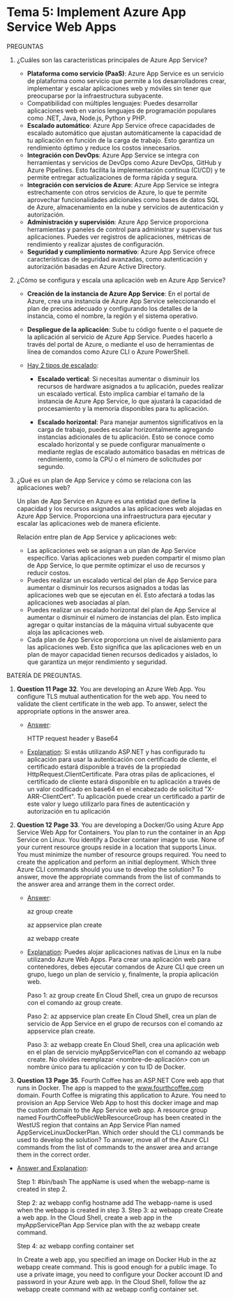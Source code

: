 # Tema 5: Implement Azure App Service Web Apps



PREGUNTAS

1. ¿Cuáles son las características principales de Azure App Service?

   - **Plataforma como servicio (PaaS)**: Azure App Service es un servicio de plataforma como servicio que permite a los desarrolladores crear, implementar y escalar aplicaciones web y móviles sin tener que preocuparse por la infraestructura subyacente.
   - Compatibilidad con múltiples lenguajes: Puedes desarrollar aplicaciones web en varios lenguajes de programación populares como .NET, Java, Node.js, Python y PHP.
   - **Escalado automático**: Azure App Service ofrece capacidades de escalado automático que ajustan automáticamente la capacidad de tu aplicación en función de la carga de trabajo. Esto garantiza un rendimiento óptimo y reduce los costos innecesarios.
   - **Integración con DevOps**: Azure App Service se integra con herramientas y servicios de DevOps como Azure DevOps, GitHub y Azure Pipelines. Esto facilita la implementación continua (CI/CD) y te permite entregar actualizaciones de forma rápida y segura.
   - **Integración con servicios de Azure**: Azure App Service se integra estrechamente con otros servicios de Azure, lo que te permite aprovechar funcionalidades adicionales como bases de datos SQL de Azure, almacenamiento en la nube y servicios de autenticación y autorización.
   - **Administración y supervisión**: Azure App Service proporciona herramientas y paneles de control para administrar y supervisar tus aplicaciones. Puedes ver registros de aplicaciones, métricas de rendimiento y realizar ajustes de configuración.
   - **Seguridad y cumplimiento normativo**: Azure App Service ofrece características de seguridad avanzadas, como autenticación y autorización basadas en Azure Active Directory. 

2. ¿Cómo se configura y escala una aplicación web en Azure App Service?

   - **Creación de la instancia de Azure App Service**: En el portal de Azure, crea una instancia de Azure App Service seleccionando el plan de precios adecuado y configurando los detalles de la instancia, como el nombre, la región y el sistema operativo.

   - **Despliegue de la aplicación**: Sube tu código fuente o el paquete de la aplicación al servicio de Azure App Service. Puedes hacerlo a través del portal de Azure, o mediante el uso de herramientas de línea de comandos como Azure CLI o Azure PowerShell.

   - <u>Hay 2 tipos de escalado</u>: 

     - **Escalado vertical**: Si necesitas aumentar o disminuir los recursos de hardware asignados a tu aplicación, puedes realizar un escalado vertical. Esto implica cambiar el tamaño de la instancia de Azure App Service, lo que ajustará la capacidad de procesamiento y la memoria disponibles para tu aplicación.

     - **Escalado horizontal**: Para manejar aumentos significativos en la carga de trabajo, puedes escalar horizontalmente agregando instancias adicionales de tu aplicación. Esto se conoce como escalado horizontal y se puede configurar manualmente o mediante reglas de escalado automático basadas en métricas de rendimiento, como la CPU o el número de solicitudes por segundo.

3. ¿Qué es un plan de App Service y cómo se relaciona con las aplicaciones web?

   Un plan de App Service en Azure es una entidad que define la capacidad y los recursos asignados a las aplicaciones web alojadas en Azure App Service. Proporciona una infraestructura para ejecutar y escalar las aplicaciones web de manera eficiente. 

   Relación entre plan de App Service y aplicaciones web:

   -  Las aplicaciones web se asignan a un plan de App Service específico. Varias aplicaciones web pueden compartir el mismo plan de App Service, lo que permite optimizar el uso de recursos y reducir costos.
   - Puedes realizar un escalado vertical del plan de App Service para aumentar o disminuir los recursos asignados a todas las aplicaciones web que se ejecutan en él. Esto afectará a todas las aplicaciones web asociadas al plan.
   - Puedes realizar un escalado horizontal del plan de App Service al aumentar o disminuir el número de instancias del plan. Esto implica agregar o quitar instancias de la máquina virtual subyacente que aloja las aplicaciones web.
   - Cada plan de App Service proporciona un nivel de aislamiento para las aplicaciones web. Esto significa que las aplicaciones web en un plan de mayor capacidad tienen recursos dedicados y aislados, lo que garantiza un mejor rendimiento y seguridad.




BATERÍA DE PREGUNTAS.

1. **Question 11** **Page 32**. You are developing an Azure Web App. You configure TLS mutual authentication for the web app.
   You need to validate the client certificate in the web app. To answer, select the appropriate options in the
   answer area.

   - <u>Answer</u>:

     HTTP request header y Base64

   - <u>Explanation</u>: Si estás utilizando ASP.NET y has configurado tu aplicación para usar la autenticación con certificado de cliente, el certificado estará disponible a través de la propiedad HttpRequest.ClientCertificate. Para otras pilas de aplicaciones, el certificado de cliente estará disponible en tu aplicación a través de un valor codificado en base64 en el encabezado de solicitud "X-ARR-ClientCert". Tu aplicación puede crear un certificado a partir de este valor y luego utilizarlo para fines de autenticación y autorización en tu aplicación

     

2. **Question 12** **Page 33**. You are developing a Docker/Go using Azure App Service Web App for Containers. You plan to run the container in an App Service on Linux. You identify a Docker container image to use.
   None of your current resource groups reside in a location that supports Linux. You must minimize the
   number of resource groups required.
   You need to create the application and perform an initial deployment.
   Which three Azure CLI commands should you use to develop the solution? To answer, move the
   appropriate commands from the list of commands to the answer area and arrange them in the correct
   order.
   
   - <u>Answer</u>: 
   
     az group create
   
     az appservice plan create
   
     az webapp create
   
   - <u>Explanation</u>: Puedes alojar aplicaciones nativas de Linux en la nube utilizando Azure Web Apps. Para crear una aplicación web para contenedores, debes ejecutar comandos de Azure CLI que creen un grupo, luego un plan de servicio y, finalmente, la propia aplicación web.
   
     Paso 1: az group create En Cloud Shell, crea un grupo de recursos con el comando az group create.
   
     Paso 2: az appservice plan create En Cloud Shell, crea un plan de servicio de App Service en el grupo de recursos con el comando az appservice plan create.
   
     Paso 3: az webapp create En Cloud Shell, crea una aplicación web en el plan de servicio myAppServicePlan con el comando az webapp create. No olvides reemplazar <nombre-de-aplicación> con un nombre único para tu aplicación y <docker-ID> con tu ID de Docker.
   
     
   
3.  **Question 13** **Page 35**. Fourth Coffee has an ASP.NET Core web app that runs in Docker. The app is mapped to the
   www.fourthcoffee.com domain. Fourth Coffee is migrating this application to Azure.
   You need to provision an App Service Web App to host this docker image and map the custom domain to
   the App Service web app.
   A resource group named FourthCoffeePublicWebResourceGroup has been created in the WestUS region
   that contains an App Service Plan named AppServiceLinuxDockerPlan.
   Which order should the CLI commands be used to develop the solution? To answer, move all of the Azure
   CLI commands from the list of commands to the answer area and arrange them in the correct order.

   - <u>Answer and Explanation</u>: 

     Step 1: #bin/bash
     The appName is used when the webapp-name is created in step 2.

     Step 2: az webapp config hostname add
     The webapp-name is used when the webapp is created in step 3.
     Step 3: az webapp create
     Create a web app. In the Cloud Shell, create a web app in the myAppServicePlan App Service plan with the
     az webapp create command.

     Step 4: az webapp confing container set

     In Create a web app, you specified an image on Docker Hub in the az webapp create command. This is
     good enough for a public image. To use a private image, you need to configure your Docker account ID and
     password in your Azure web app.
     In the Cloud Shell, follow the az webapp create command with az webapp config container set.